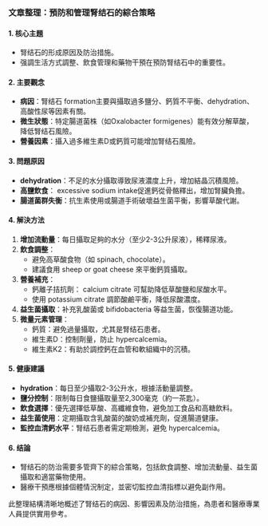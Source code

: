 ### 文章整理：預防和管理腎结石的綜合策略

#### 1. 核心主題
- 腎结石的形成原因及防治措施。
- 强調生活方式調整、飲食管理和藥物干預在預防腎结石中的重要性。

#### 2. 主要觀念
- **病因**：腎结石 formation主要與攝取過多鹽分、鈣質不平衡、dehydration、高酸性尿等因素有關。
- **微生狀態**：特定腸道菌株（如Oxalobacter formigenes）能有效分解草酸，降低腎结石風險。
- **營養因素**：攝入過多維生素D或鈣質可能增加腎结石風險。

#### 3. 問題原因
- **dehydration**：不足的水分攝取導致尿液濃度上升，增加結晶沉積風險。
- **高鹽飲食**： excessive sodium intake促進鈣從骨骼釋出，增加腎臟負擔。
- **腸道菌群失衡**：抗生素使用或腸道手術破壞益生菌平衡，影響草酸代謝。

#### 4. 解決方法
1. **增加流動量**：每日攝取足夠的水分（至少2-3公升尿液），稀釋尿液。
2. **飲食調整**：
   - 避免高草酸食物（如 spinach, chocolate）。
   - 建議食用 sheep or goat cheese 來平衡鈣質攝取。
3. **營養補充**：
   - 鈣離子拮抗劑： calcium citrate 可幫助降低草酸鹽和尿酸水平。
   - 使用 potassium citrate 調節酸鹼平衡，降低尿酸濃度。
4. **益生菌攝取**：补充乳酸菌或 bifidobacteria 等益生菌，恢復腸道功能。
5. **微量元素管理**：
   - 鈣質：避免過量攝取，尤其是腎结石患者。
   - 維生素D：控制劑量，防止 hypercalcemia。
   - 維生素K2：有助於調控鈣在血管和軟組織中的沉積。

#### 5. 健康建議
- **hydration**：每日至少攝取2-3公升水，根據活動量調整。
- **鹽分控制**：限制每日食鹽攝取量至2,300毫克（約一茶匙）。
- **飲食選擇**：優先選擇低草酸、高纖維食物，避免加工食品和高糖飲料。
- **益生菌使用**：定期攝取含乳酸菌的酸奶或補充劑，促進腸道健康。
- **監控血清鈣水平**：腎结石患者需定期檢測，避免 hypercalcemia。

#### 6. 结論
- 腎结石的防治需要多管齊下的綜合策略，包括飲食調整、增加流動量、益生菌攝取和適當藥物使用。
- 醫療干預應根據個體情況制定，並密切監控血清指標以避免副作用。

此整理結構清晰地概述了腎结石的病因、影響因素及防治措施，為患者和醫療專業人員提供實用參考。